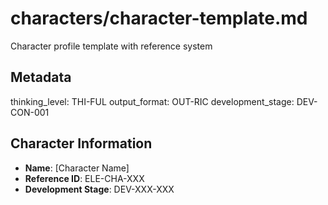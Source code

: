# characters/character-template.md
Character profile template with reference system

## Metadata
thinking_level: THI-FUL
output_format: OUT-RIC
development_stage: DEV-CON-001

## Character Information
- **Name**: [Character Name]
- **Reference ID**: ELE-CHA-XXX
- **Development Stage**: DEV-XXX-XXX